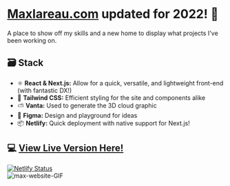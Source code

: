 # [Maxlareau.com](https://maxlareau.com) updated for 2022! 🍾
A place to show off my skills and a new home to display what projects I've been working on.

## 🗃️ Stack
- ⚛️ **React & Next.js:** Allow for a quick, versatile, and lightweight front-end (with fantastic DX!)
- 💨 **Tailwind CSS:** Efficient styling for the site and components alike
- ⛅ **Vanta:** Used to generate the 3D cloud graphic
- 🎨 **Figma:** Design and playground for ideas
- 📦 **Netlify:** Quick deployment with native support for Next.js!

## 💻 [View Live Version Here!](https://maxlareau.com/)
[![Netlify Status](https://api.netlify.com/api/v1/badges/01b452ad-54d8-493a-887e-40facec0ade3/deploy-status)](https://app.netlify.com/sites/maxlareau-site/deploys)
<br>
![max-website-GIF](https://user-images.githubusercontent.com/23141894/154874996-e57c777f-7a2c-4247-8ffe-cbd6a0f911d8.gif)
